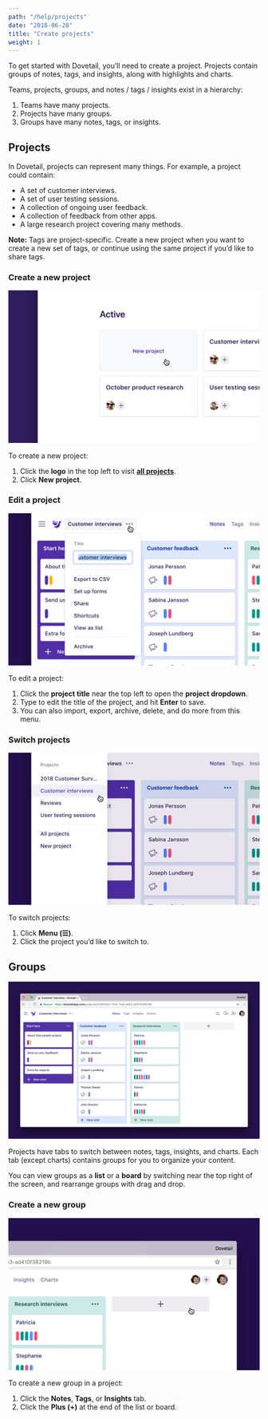```yaml
---
path: "/help/projects"
date: "2018-06-28"
title: "Create projects"
weight: 1
---
```


To get started with Dovetail, you’ll need to create a project. Projects contain groups of notes, tags, and insights, along with highlights and charts.

Teams, projects, groups, and notes / tags / insights exist in a hierarchy:

1.  Teams have many projects.
1.  Projects have many groups.
1.  Groups have many notes, tags, or insights.

## Projects

In Dovetail, projects can represent many things. For example, a project could contain:

* A set of customer interviews.
* A set of user testing sessions.
* A collection of ongoing user feedback.
* A collection of feedback from other apps.
* A large research project covering many methods.

**Note:** Tags are project-specific. Create a new project when you want to create a new set of tags, or continue using the same project if you’d like to share tags.

### Create a new project

![Screenshot of cursor over ‘New project’](./create-project.png)

To create a new project:

1.  Click the **logo** in the top left to visit **[all projects](/projects)**.
1.  Click **New project**.

### Edit a project

![Screenshot of cursor over the project title](./edit-project.png)

To edit a project:

1.  Click the **project title** near the top left to open the **project dropdown**.
1.  Type to edit the title of the project, and hit **Enter** to save.
1.  You can also import, export, archive, delete, and do more from this menu.

### Switch projects

![Screenshot of the Menu (☰)](./switch-projects.png)

To switch projects:

1.  Click **Menu (☰)**.
1.  Click the project you’d like to switch to.

## Groups

![Screenshot of a board of groups](./groups.png)

Projects have tabs to switch between notes, tags, insights, and charts. Each tab (except charts) contains groups for you to organize your content.

You can view groups as a **list** or a **board** by switching near the top right of the screen, and rearrange groups with drag and drop.

### Create a new group

![Screenshot of cursor over ‘Plus (+)’](./create-group.png)

To create a new group in a project:

1.  Click the **Notes**, **Tags**, or **Insights** tab.
1.  Click the **Plus (+)** at the end of the list or board.
